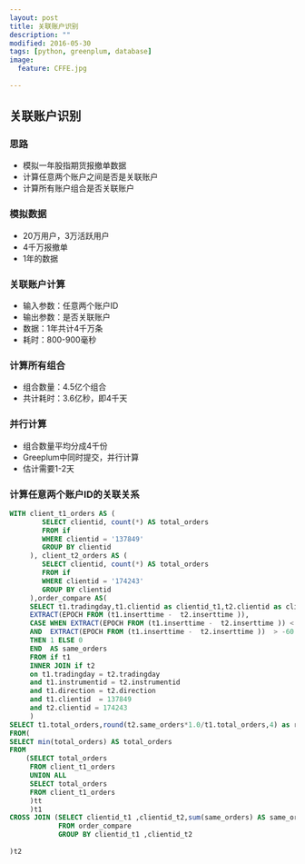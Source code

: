 ```yaml
---
layout: post
title: 关联账户识别
description: ""
modified: 2016-05-30
tags: [python, greenplum, database]
image:
  feature: CFFE.jpg
  
---
```


## 关联账户识别

### 思路

- 模拟一年股指期货报撤单数据
- 计算任意两个账户之间是否是关联账户
- 计算所有账户组合是否关联账户


### 模拟数据

- 20万用户，3万活跃用户
- 4千万报撤单
- 1年的数据

### 关联账户计算

- 输入参数：任意两个账户ID
- 输出参数：是否关联账户
- 数据：1年共计4千万条
- 耗时：800-900毫秒


### 计算所有组合

- 组合数量：4.5亿个组合
- 共计耗时：3.6亿秒，即4千天

### 并行计算

- 组合数量平均分成4千份
- Greeplum中同时提交，并行计算
- 估计需要1-2天

### 计算任意两个账户ID的关联关系
~~~sql
WITH client_t1_orders AS (
        SELECT clientid, count(*) AS total_orders
        FROM if
        WHERE clientid = '137849'
        GROUP BY clientid
     ), client_t2_orders AS (
        SELECT clientid, count(*) AS total_orders
        FROM if
        WHERE clientid = '174243'
        GROUP BY clientid
     ),order_compare AS(
     SELECT t1.tradingday,t1.clientid as clientid_t1,t2.clientid as clientid_t2,
     EXTRACT(EPOCH FROM (t1.inserttime -  t2.inserttime )),
     CASE WHEN EXTRACT(EPOCH FROM (t1.inserttime -  t2.inserttime )) < 60
     AND  EXTRACT(EPOCH FROM (t1.inserttime -  t2.inserttime ))  > -60
     THEN 1 ELSE 0 
     END  AS same_orders
     FROM if t1
     INNER JOIN if t2
     on t1.tradingday = t2.tradingday 
     and t1.instrumentid = t2.instrumentid
     and t1.direction = t2.direction 
     and t1.clientid  = 137849
     and t2.clientid = 174243
     )
SELECT t1.total_orders,round(t2.same_orders*1.0/t1.total_orders,4) as rate
FROM(
SELECT min(total_orders) AS total_orders
FROM
    (SELECT total_orders
     FROM client_t1_orders
     UNION ALL 
     SELECT total_orders
     FROM client_t1_orders
     )tt
     )t1
CROSS JOIN (SELECT clientid_t1 ,clientid_t2,sum(same_orders) AS same_orders
            FROM order_compare 
            GROUP BY clientid_t1 ,clientid_t2
  
)t2

~~~